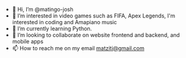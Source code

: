 - 👋 Hi, I’m @matingo-josh
- 👀 I’m interested in video games such as FIFA, Apex Legends, I'm interested in coding and Amapiano music
- 🌱 I’m currently learning Python.
- 💞️ I’m looking to collaborate on website frontend and backend, and mobile apps
- 📫 How to reach me on my email matzitj@gmail.com

<!---
matingo-josh/matingo-josh is a ✨ special ✨ repository because its `README.md` (this file) appears on your GitHub profile.
You can click the Preview link to take a look at your changes.
--->
